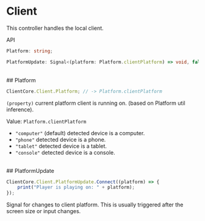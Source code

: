 # Client

This controller handles the local client.

API

```typescript
Platform: string;

PlatformUpdate: Signal<(platform: Platform.clientPlatform) => void, false>;
```

<br/>
## Platform

```typescript
ClientCore.Client.Platform; // -> Platform.clientPlatform
```

`(property)` current platform client is running on. (based on Platform util inference).

Value: `Platform.clientPlatform`

-   `"computer"` (default) detected device is a computer.
-   `"phone"` detected device is a phone.
-   `"tablet"` detected device is a tablet.
-   `"console"` detected device is a console.

<br/>
## PlatformUpdate

```typescript
ClientCore.Client.PlatformUpdate.Connect((platform) => {
	print("Player is playing on: " + platform);
});
```

Signal for changes to client platform. This is usually triggered after the screen size or input changes.
